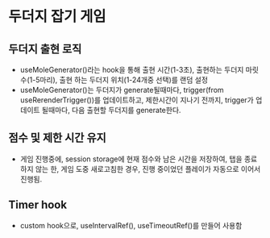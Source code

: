 # 두더지 잡기 게임

## 두더지 출현 로직
* useMoleGenerator()라는 hook을 통해 출현 시간(1-3초), 출현하는 두더지 마릿수(1-5마리), 출현 하는 두더지 위치(1-24개중 선택)를 랜덤 설정
* useMoleGenerator()는 두더지가 generate될때마다, trigger(from useRerenderTrigger())를 업데이트하고, 제한시간이 지나기 전까지, trigger가 업데이트 될때마다, 다음 출현할 두더지를 generate한다.

## 점수 및 제한 시간 유지 
* 게임 진행중에, session storage에 현재 점수와 남은 시간을 저장하여, 탭을 종료하지 않는 한, 게임 도중 새로고침한 경우, 진행 중이었던 플레이가 자동으로 이어서 진행됨.

## Timer hook
* custom hook으로, useIntervalRef(), useTimeoutRef()를 만들어 사용함
